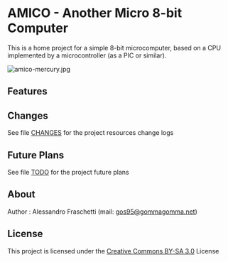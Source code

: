 # AMICO - Another Micro 8-bit Computer
This is a home project for a simple 8-bit microcomputer, based on a CPU implemented by a microcontroller (as a PIC or similar).

![amico-mercury.jpg](images/amico-mercury.jpg)


## Features


## Changes
See file [CHANGES](CHANGES.md) for the project resources change logs


## Future Plans
See file [TODO](TODO.md) for the project future plans


## About
Author : Alessandro Fraschetti (mail: [gos95@gommagomma.net](mailto:gos95@gommagomma.net))


## License
This project is licensed under the [Creative Commons BY-SA 3.0](http://creativecommons.org/licenses/by-sa/3.0/) License